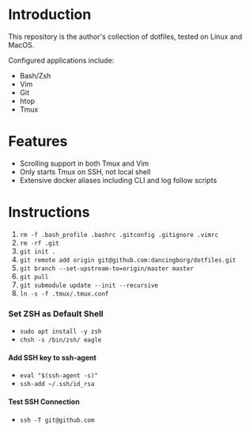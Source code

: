 # Introduction

This repository is the author's collection of dotfiles, tested on Linux and MacOS.

Configured applications include:
- Bash/Zsh
- Vim
- Git
- htop
- Tmux

# Features

- Scrolling support in both Tmux and Vim
- Only starts Tmux on SSH, not local shell
- Extensive docker aliases including CLI and log follow scripts

# Instructions

1. `rm -f .bash_profile .bashrc .gitconfig .gitignore .vimrc`
2. `rm -rf .git`
3. `git init .`
4. `git remote add origin git@github.com:dancingborg/dotfiles.git`
5. `git branch --set-upstream-to=origin/master master`
6. `git pull`
7. `git submodule update --init --recursive`
8. `ln -s -f .tmux/.tmux.conf`

### Set ZSH as Default Shell

- `sudo apt install -y zsh`
- `chsh -s /bin/zsh/ eagle`

#### Add SSH key to ssh-agent

- `eval "$(ssh-agent -s)"`
- `ssh-add ~/.ssh/id_rsa`

#### Test SSH Connection

- `ssh -T git@github.com`
